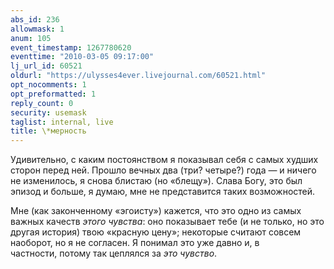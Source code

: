 ```yaml
---
abs_id: 236
allowmask: 1
anum: 105
event_timestamp: 1267780620
eventtime: "2010-03-05 09:17:00"
lj_url_id: 60521
oldurl: "https://ulysses4ever.livejournal.com/60521.html"
opt_nocomments: 1
opt_preformatted: 1
reply_count: 0
security: usemask
taglist: internal, live
title: \*мерность
---
```


Удивительно, с каким постоянством я показывал себя с самых худших сторон
перед ней. Прошло вечных два (три? четыре?) года — и ничего не
изменилось, я снова блистаю (но «блещу»). Слава Богу, это был эпизод и
больше, я думаю, мне не представится таких возможностей.  
  
Мне (как законченному «эгоисту») кажется, что это одно из самых важных
качеств *этого чувства*: оно показывает тебе (и не только, но это другая
история) твою «красную цену»; некоторые считают совсем наоборот, но я не
согласен. Я понимал это уже давно и, в частности, потому так цеплялся за
*это чувство*.

